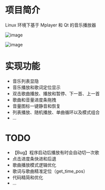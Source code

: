 # 项目简介
Linux 环境下基于 Mplayer 和 Qt 的音乐播放器

![image](https://github.com/likemuuxi/music_player/assets/85612715/7b534a48-0700-45a4-bcfc-b914bbc8aee6)


![image](https://github.com/likemuuxi/music_player/assets/85612715/2e7e1a9c-f17c-449e-8366-90cb35dd336e)

# 实现功能
- 音乐列表显隐
- 音乐播放和歌词定位显示
- 双击歌曲播放、播放和暂停、下一首、上一首
- 歌曲和音量进度条拖拽
- 音量图标一键静音和恢复
- 列表播放、随机播放、单曲循环以及模式组合
- ...
# TODO
- 【Bug】程序启动后播放有时会自动切一次歌
- 点击进度条快进和后退
- 歌曲播放模式逻辑优化
- 歌词与歌曲精准定位（get_time_pos）
- 代码精简和优化
- ...
